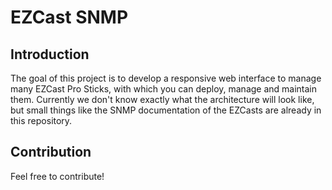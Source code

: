 # EZCast SNMP
## Introduction
The goal of this project is to develop a responsive web interface to manage many EZCast Pro Sticks, with which you can deploy, manage and maintain them.
Currently we don't know exactly what the architecture will look like, but small things like the SNMP documentation of the EZCasts are already in this repository.

## Contribution
Feel free to contribute!
